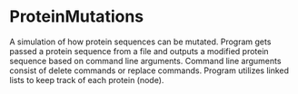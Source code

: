 # ProteinMutations
A simulation of how protein sequences can be mutated. Program gets passed a protein sequence from a file and outputs a modified protein sequence based on command line arguments. Command line arguments consist of delete commands or replace commands. Program utilizes linked lists to keep track of each protein (node).
